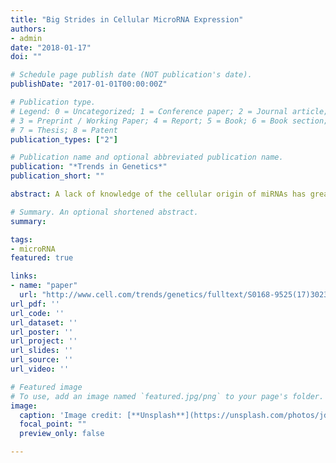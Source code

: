 ```yaml
---
title: "Big Strides in Cellular MicroRNA Expression"
authors:
- admin
date: "2018-01-17"
doi: ""

# Schedule page publish date (NOT publication's date).
publishDate: "2017-01-01T00:00:00Z"

# Publication type.
# Legend: 0 = Uncategorized; 1 = Conference paper; 2 = Journal article;
# 3 = Preprint / Working Paper; 4 = Report; 5 = Book; 6 = Book section;
# 7 = Thesis; 8 = Patent
publication_types: ["2"]

# Publication name and optional abbreviated publication name.
publication: "*Trends in Genetics*"
publication_short: ""

abstract: A lack of knowledge of the cellular origin of miRNAs has greatly confounded functional and biomarkers studies. Recently, three studies characterized miRNA expression patterns across >78 human cell types. These combined data expand our knowledge of miRNA expression localization and confirm that many miRNAs show cell type-specific expression patterns.

# Summary. An optional shortened abstract.
summary: 

tags:
- microRNA
featured: true

links:
- name: "paper"
  url: "http://www.cell.com/trends/genetics/fulltext/S0168-9525(17)30235-4"
url_pdf: ''
url_code: ''
url_dataset: ''
url_poster: ''
url_project: ''
url_slides: ''
url_source: ''
url_video: ''

# Featured image
# To use, add an image named `featured.jpg/png` to your page's folder. 
image:
  caption: 'Image credit: [**Unsplash**](https://unsplash.com/photos/jdD8gXaTZsc)'
  focal_point: ""
  preview_only: false

---
```



